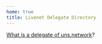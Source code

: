 ```yaml
---
home: true
title: Livenet Delegate Directory
---
```


[What is a delegate of uns.network](https://docs.uns.network/key-concept/network-governance.html)?

<DelegateData />
